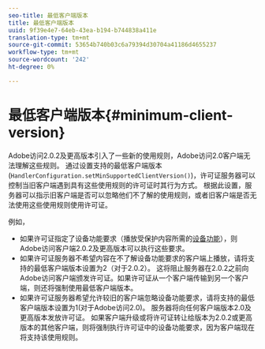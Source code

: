```yaml
---
seo-title: 最低客户端版本
title: 最低客户端版本
uuid: 9f39e4e7-64eb-43ea-b194-b744838a411e
translation-type: tm+mt
source-git-commit: 53654b740b03c6a79394d30704a41186d4655237
workflow-type: tm+mt
source-wordcount: '242'
ht-degree: 0%

---
```



# 最低客户端版本{#minimum-client-version}

Adobe访问2.0.2及更高版本引入了一些新的使用规则，Adobe访问2.0客户端无法理解这些规则。 通过设置支持的最低客户端版本(`HandlerConfiguration.setMinSupportedClientVersion()`)，许可证服务器可以控制当旧客户端遇到具有这些使用规则的许可证时其行为方式。 根据此设置，服务器可以指示旧客户端是否可以忽略他们不了解的使用规则，或者旧客户端是否无法使用这些使用规则使用许可证。

例如，

* 如果许可证指定了设备功能要求（播放受保护内容所需的[设备功能](../../../aaxs-protecting-content/content-introduction/content-usage-rules/content-runtime-application-restrictions/content-device-capabilities.md)），则Adobe访问客户端2.0.2及更高版本可以执行这些要求。
* 如果许可证服务器不希望内容在不了解设备功能要求的客户端上播放，请将支持的最低客户端版本设置为2（对于2.0.2）。 这将阻止服务器在2.0.2之前向Adobe访问客户端颁发许可证。如果许可证从一个客户端传输到另一个客户端，则还将强制使用最低客户端版本。
* 如果许可证服务器希望允许较旧的客户端忽略设备功能要求，请将支持的最低客户端版本设置为1(对于Adobe访问2.0)。 服务器将向任何客户端版本2.0及更高版本发放许可证。 如果客户端升级或将许可证转让给版本为2.0.2或更高版本的其他客户端，则将强制执行许可证中的设备功能要求，因为客户端现在将支持该使用规则。

